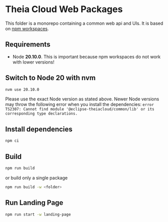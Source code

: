 # Theia Cloud Web Packages

This folder is a monorepo containing a common web api and UIs.
It is based on [npm workspaces](https://docs.npmjs.com/cli/v8/using-npm/workspaces#running-commands-in-the-context-of-workspaces).

## Requirements

- Node **20.10.0**. This is important because npm workspaces do not work with lower versions!

## Switch to Node 20 with nvm

```bash
nvm use 20.10.0
```

Please use the exact Node version as stated above. Newer Node versions may throw the following error when you install the dependencies: `error TS2307: Cannot find module '@eclipse-theiacloud/common/lib' or its corresponding type declarations.`

## Install dependencies

```bash
npm ci
```

## Build

```bash
npm run build
```

or build only a single package

```bash
npm run build -w <folder>
```

## Run Landing Page

```bash
npm run start -w landing-page
```
